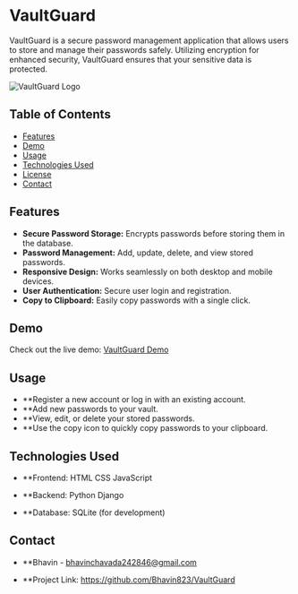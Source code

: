 # VaultGuard

VaultGuard is a secure password management application that allows users to store and manage their passwords safely. Utilizing encryption for enhanced security, VaultGuard ensures that your sensitive data is protected.

![VaultGuard Logo](path/to/your/logo.png)

## Table of Contents

- [Features](#features)
- [Demo](#demo)
- [Usage](#usage)
- [Technologies Used](#technologies-used)
- [License](#license)
- [Contact](#contact)

## Features

- **Secure Password Storage:** Encrypts passwords before storing them in the database.
- **Password Management:** Add, update, delete, and view stored passwords.
- **Responsive Design:** Works seamlessly on both desktop and mobile devices.
- **User Authentication:** Secure user login and registration.
- **Copy to Clipboard:** Easily copy passwords with a single click.

## Demo

Check out the live demo: [VaultGuard Demo](https://vaultguard.pythonanywhere.com/)

## Usage

- **Register a new account or log in with an existing account.
- **Add new passwords to your vault.
- **View, edit, or delete your stored passwords.
- **Use the copy icon to quickly copy passwords to your clipboard.

 ## Technologies Used
 
 - **Frontend:
  HTML 
  CSS
  JavaScript

- **Backend:
  Python
  Django  

- **Database:
  SQLite (for development)

## Contact

- **Bhavin - bhavinchavada242846@gmail.com

- **Project Link: https://github.com/Bhavin823/VaultGuard
